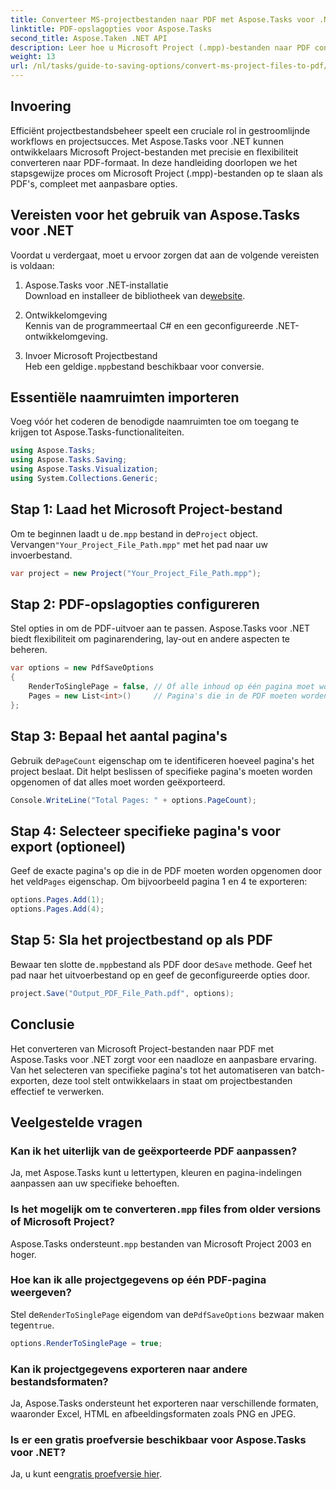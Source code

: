 ```yaml
---
title: Converteer MS-projectbestanden naar PDF met Aspose.Tasks voor .NET
linktitle: PDF-opslagopties voor Aspose.Tasks
second_title: Aspose.Taken .NET API
description: Leer hoe u Microsoft Project (.mpp)-bestanden naar PDF converteert met Aspose.Tasks voor .NET. Volg deze stapsgewijze handleiding om PDF-uitvoer aan te passen, specifieke pagina's te selecteren en batchconversies te automatiseren.
weight: 13
url: /nl/tasks/guide-to-saving-options/convert-ms-project-files-to-pdf/
---
```

## Invoering

Efficiënt projectbestandsbeheer speelt een cruciale rol in gestroomlijnde workflows en projectsucces. Met Aspose.Tasks voor .NET kunnen ontwikkelaars Microsoft Project-bestanden met precisie en flexibiliteit converteren naar PDF-formaat. In deze handleiding doorlopen we het stapsgewijze proces om Microsoft Project (.mpp)-bestanden op te slaan als PDF's, compleet met aanpasbare opties.

## Vereisten voor het gebruik van Aspose.Tasks voor .NET

Voordat u verdergaat, moet u ervoor zorgen dat aan de volgende vereisten is voldaan:

1. Aspose.Tasks voor .NET-installatie  
    Download en installeer de bibliotheek van de[website](https://releases.aspose.com/tasks/net/).

2. Ontwikkelomgeving  
   Kennis van de programmeertaal C# en een geconfigureerde .NET-ontwikkelomgeving.

3. Invoer Microsoft Projectbestand  
    Heb een geldige`.mpp`bestand beschikbaar voor conversie.

## Essentiële naamruimten importeren

Voeg vóór het coderen de benodigde naamruimten toe om toegang te krijgen tot Aspose.Tasks-functionaliteiten. 

```csharp
using Aspose.Tasks;
using Aspose.Tasks.Saving;
using Aspose.Tasks.Visualization;
using System.Collections.Generic;
```

## Stap 1: Laad het Microsoft Project-bestand

 Om te beginnen laadt u de`.mpp` bestand in de`Project` object. Vervangen`"Your_Project_File_Path.mpp"` met het pad naar uw invoerbestand.

```csharp
var project = new Project("Your_Project_File_Path.mpp");
```

## Stap 2: PDF-opslagopties configureren

Stel opties in om de PDF-uitvoer aan te passen. Aspose.Tasks voor .NET biedt flexibiliteit om paginarendering, lay-out en andere aspecten te beheren.

```csharp
var options = new PdfSaveOptions
{
    RenderToSinglePage = false, // Of alle inhoud op één pagina moet worden weergegeven
    Pages = new List<int>()     // Pagina's die in de PDF moeten worden opgenomen
};
```

## Stap 3: Bepaal het aantal pagina's

 Gebruik de`PageCount` eigenschap om te identificeren hoeveel pagina's het project beslaat. Dit helpt beslissen of specifieke pagina's moeten worden opgenomen of dat alles moet worden geëxporteerd.

```csharp
Console.WriteLine("Total Pages: " + options.PageCount);
```

## Stap 4: Selecteer specifieke pagina's voor export (optioneel)

 Geef de exacte pagina's op die in de PDF moeten worden opgenomen door het veld`Pages` eigenschap. Om bijvoorbeeld pagina 1 en 4 te exporteren:

```csharp
options.Pages.Add(1);
options.Pages.Add(4);
```

## Stap 5: Sla het projectbestand op als PDF

 Bewaar ten slotte de`.mpp`bestand als PDF door de`Save` methode. Geef het pad naar het uitvoerbestand op en geef de geconfigureerde opties door.

```csharp
project.Save("Output_PDF_File_Path.pdf", options);
```

## Conclusie

Het converteren van Microsoft Project-bestanden naar PDF met Aspose.Tasks voor .NET zorgt voor een naadloze en aanpasbare ervaring. Van het selecteren van specifieke pagina's tot het automatiseren van batch-exporten, deze tool stelt ontwikkelaars in staat om projectbestanden effectief te verwerken.

## Veelgestelde vragen

### Kan ik het uiterlijk van de geëxporteerde PDF aanpassen?
Ja, met Aspose.Tasks kunt u lettertypen, kleuren en pagina-indelingen aanpassen aan uw specifieke behoeften.

###  Is het mogelijk om te converteren`.mpp` files from older versions of Microsoft Project?
 Aspose.Tasks ondersteunt`.mpp` bestanden van Microsoft Project 2003 en hoger.

### Hoe kan ik alle projectgegevens op één PDF-pagina weergeven?
 Stel de`RenderToSinglePage` eigendom van de`PdfSaveOptions` bezwaar maken tegen`true`.

```csharp
options.RenderToSinglePage = true;
```

### Kan ik projectgegevens exporteren naar andere bestandsformaten?
Ja, Aspose.Tasks ondersteunt het exporteren naar verschillende formaten, waaronder Excel, HTML en afbeeldingsformaten zoals PNG en JPEG.

### Is er een gratis proefversie beschikbaar voor Aspose.Tasks voor .NET?
 Ja, u kunt een[gratis proefversie hier](https://releases.aspose.com/).